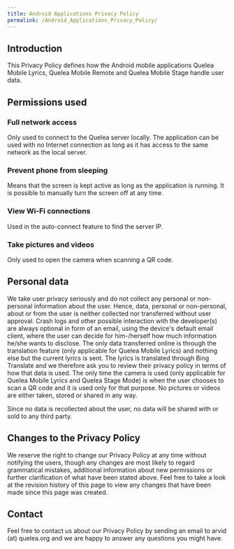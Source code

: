 ```yaml
---
title: Android Applications Privacy Policy
permalink: /Android_Applications_Privacy_Policy/
---
```


Introduction
------------

This Privacy Policy defines how the Android mobile applications Quelea Mobile Lyrics, Quelea Mobile Remote and Quelea Mobile Stage handle user data.

Permissions used
----------------

### Full network access

Only used to connect to the Quelea server locally. The application can be used with no Internet connection as long as it has access to the same network as the local server.

### Prevent phone from sleeping

Means that the screen is kept active as long as the application is running. It is possible to manually turn the screen off at any time.

### View Wi-Fi connections

Used in the auto-connect feature to find the server IP.

### Take pictures and videos

Only used to open the camera when scanning a QR code.

Personal data
-------------

We take user privacy seriously and do not collect any personal or non-personal information about the user. Hence, data, personal or non-personal, about or from the user is neither collected nor transferred without user approval. Crash logs and other possible interaction with the developer(s) are always optional in form of an email, using the device's default email client, where the user can decide for him-/herself how much information he/she wants to disclose. The only data transferred online is through the translation feature (only applicable for Quelea Mobile Lyrics) and nothing else but the current lyrics is sent. The lyrics is translated through Bing Translate and we therefore ask you to review their privacy policy in terms of how that data is used. The only time the camera is used (only applicable for Quelea Mobile Lyrics and Quelea Stage Mode) is when the user chooses to scan a QR code and it is used only for that purpose. No pictures or videos are either taken, stored or shared in any way.

Since no data is recollected about the user, no data will be shared with or sold to any third party.

Changes to the Privacy Policy
-----------------------------

We reserve the right to change our Privacy Policy at any time without notifying the users, though any changes are most likely to regard grammatical mistakes, additional information about new permissions or further clarification of what have been stated above. Feel free to take a look at the revision history of this page to view any changes that have been made since this page was created.

Contact
-------

Feel free to contact us about our Privacy Policy by sending an email to arvid (at) quelea.org and we are happy to answer any questions you might have.